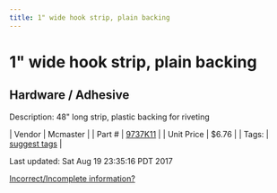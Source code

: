 ```yaml
---
title: 1" wide hook strip, plain backing
---
```


# 1" wide hook strip, plain backing
## Hardware / Adhesive
Description: 	48" long strip, plastic backing for riveting 

| Vendor | Mcmaster | 
| Part # | [9737K11](https://www.mcmaster.com/#9737K11) | 
| Unit Price | $6.76 | 
| Tags: | [suggest tags](https://docs.google.com/forms/d/e/1FAIpQLSeWyY8v3RgOty-MyWmh9U0iivNYN_molChYyS-0U-o-kOAv_g/viewform) | 

Last updated: Sat Aug 19 23:35:16 PDT 2017

 [Incorrect/Incomplete information?](https://docs.google.com/forms/d/e/1FAIpQLSeWyY8v3RgOty-MyWmh9U0iivNYN_molChYyS-0U-o-kOAv_g/viewform)
